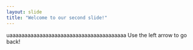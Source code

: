 ```yaml
---
layout: slide
title: "Welcome to our second slide!"
---
```

uaaaaaaaaaaaaaaaaaaaaaaaaaaaaaaaaaaaaaaa
Use the left arrow to go back!
